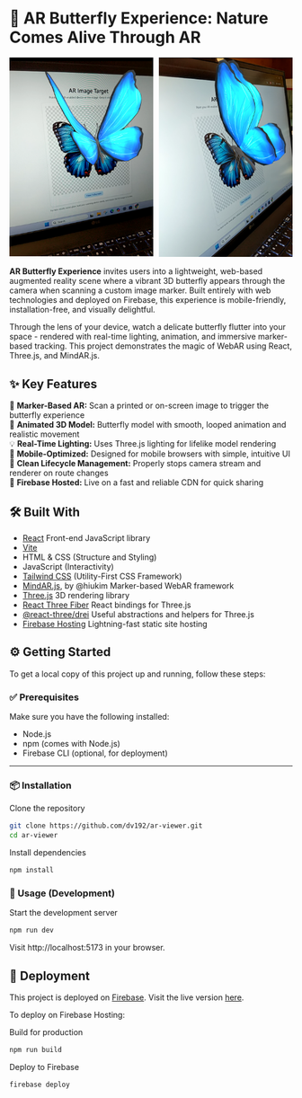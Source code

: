 # 🦋 AR Butterfly Experience: Nature Comes Alive Through AR

<div style="width: 100%; display: flex; gap: 10px">
  <a href="https://ar-viewer-v1.web.app/">
    <img src="public/ar-viewer-screenshot-1.png" alt="AR Experience Preview" width="600" />
  </a>
  <a href="https://ar-viewer-v1.web.app/">
    <img src="public/ar-viewer-screenshot-2.png" alt="AR Experience Preview" width="560" />
  </a>
</div>

**AR Butterfly Experience** invites users into a lightweight, web-based augmented reality scene where a vibrant 3D butterfly appears through the camera when scanning a custom image marker. Built entirely with web technologies and deployed on Firebase, this experience is mobile-friendly, installation-free, and visually delightful.

Through the lens of your device, watch a delicate butterfly flutter into your space - rendered with real-time lighting, animation, and immersive marker-based tracking. This project demonstrates the magic of WebAR using React, Three.js, and MindAR.js.

## ✨ Key Features

📸 **Marker-Based AR:** Scan a printed or on-screen image to trigger the butterfly experience  
🦋 **Animated 3D Model:** Butterfly model with smooth, looped animation and realistic movement  
💡 **Real-Time Lighting:** Uses Three.js lighting for lifelike model rendering  
📱 **Mobile-Optimized:** Designed for mobile browsers with simple, intuitive UI  
🧼 **Clean Lifecycle Management:** Properly stops camera stream and renderer on route changes  
🚀 **Firebase Hosted:** Live on a fast and reliable CDN for quick sharing

## 🛠️ Built With

- [React](https://react.dev/) Front-end JavaScript library
- [Vite](https://vite.dev/)
- HTML & CSS (Structure and Styling)
- JavaScript (Interactivity)
- [Tailwind CSS](https://tailwindcss.com/) (Utility-First CSS Framework)
- [MindAR.js](https://hiukim.github.io/mind-ar-js-doc/), by @hiukim Marker-based WebAR framework
- [Three.js](https://threejs.org/) 3D rendering library
- [React Three Fiber](https://r3f.docs.pmnd.rs/getting-started/introduction) React bindings for Three.js
- [@react-three/drei](https://drei.docs.pmnd.rs/getting-started/introduction) Useful abstractions and helpers for Three.js
- [Firebase Hosting](https://firebase.google.com/docs/hosting) Lightning-fast static site hosting

## ⚙️ Getting Started

To get a local copy of this project up and running, follow these steps:

### ✅ Prerequisites

Make sure you have the following installed:

- Node.js
- npm (comes with Node.js)
- Firebase CLI (optional, for deployment)

---

### 📦 Installation

Clone the repository

```bash
git clone https://github.com/dv192/ar-viewer.git
cd ar-viewer
```

Install dependencies

```bash
npm install
```

### 🧪 Usage (Development)

Start the development server

```bash
npm run dev
```

Visit http://localhost:5173 in your browser.

## 🚀 Deployment

This project is deployed on [Firebase](https://firebase.google.com/). Visit the live version [here](https://ar-viewer-v1.web.app/).

To deploy on Firebase Hosting:

Build for production

```bash
npm run build
```

Deploy to Firebase

```bash
firebase deploy
```
